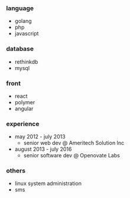 ### language
- golang
- php
- javascript

### database
- rethinkdb
- mysql
  
### front
- react
- polymer
- angular
  
### experience
- may 2012 - july 2013
	- senior web dev @ Ameritech Solution Inc
- august 2013 - july 2016
	- senior software dev @ Openovate Labs

### others
- linux system administration
- sms
